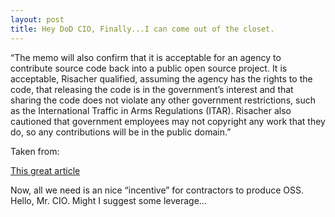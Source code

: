 ```yaml
---
layout: post
title: Hey DoD CIO, Finally...I can come out of the closet.
---
```


“The memo will also confirm that it is acceptable for an agency to
contribute source code back into a public open source project. It is
acceptable, Risacher qualified, assuming the agency has the rights to
the code, that releasing the code is in the government’s interest and
that sharing the code does not violate any other government
restrictions, such as the International Traffic in Arms Regulations
(ITAR). Risacher also cautioned that government employees may not
copyright any work that they do, so any contributions will be in the
public domain.”

Taken from:

[This great
article](http://www.gcn.com/online/vol1_no1/47320-1.html?page=2)

Now, all we need is an nice “incentive” for contractors to produce OSS.
Hello, Mr. CIO. Might I suggest some leverage…
